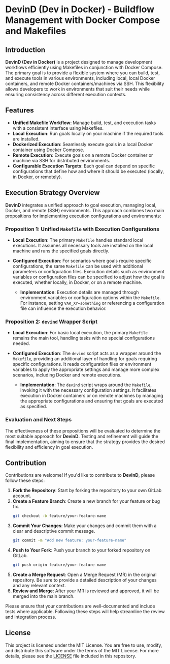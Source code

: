 # DevinD (Dev in Docker) - Buildflow Management with Docker Compose and Makefiles

## Introduction

**DevinD (Dev in Docker)** is a project designed to manage development workflows efficiently using Makefiles in conjunction with Docker Compose. The primary goal is to provide a flexible system where you can build, test, and execute tools in various environments, including local, local Docker containers, and remote Docker containers/machines via SSH. This flexibility allows developers to work in environments that suit their needs while ensuring consistency across different execution contexts.

## Features

- **Unified Makefile Workflow**: Manage build, test, and execution tasks with a consistent interface using Makefiles.
- **Local Execution**: Run goals locally on your machine if the required tools are installed.
- **Dockerized Execution**: Seamlessly execute goals in a local Docker container using Docker Compose.
- **Remote Execution**: Execute goals on a remote Docker container or machine via SSH for distributed environments.
- **Configurable Execution Targets**: Each goal can depend on specific configurations that define how and where it should be executed (locally, in Docker, or remotely). 

## Execution Strategy Overview

**DevinD** integrates a unified approach to goal execution, managing local, Docker, and remote (SSH) environments. This approach combines two main propositions for implementing execution configurations and environments:

### Proposition 1: Unified `Makefile` with Execution Configurations

- **Local Execution**: The primary `Makefile` handles standard local executions. It assumes all necessary tools are installed on the local machine and runs the specified goals directly.

- **Configured Execution**: For scenarios where goals require specific configurations, the same `Makefile` can be used with additional parameters or configuration files. Execution details such as environment variables or configuration files can be specified to adjust how the goal is executed, whether locally, in Docker, or on a remote machine.

  - **Implementation**: Execution details are managed through environment variables or configuration options within the `Makefile`. For instance, setting `VAR_XY=something` or referencing a configuration file can influence the execution behavior.

### Proposition 2: `devind` Wrapper Script

- **Local Execution**: For basic local execution, the primary `Makefile` remains the main tool, handling tasks with no special configurations needed.

- **Configured Execution**: The `devind` script acts as a wrapper around the `Makefile`, providing an additional layer of handling for goals requiring specific configurations. It reads configuration files or environment variables to apply the appropriate settings and manage more complex scenarios, including Docker and remote executions.

  - **Implementation**: The `devind` script wraps around the `Makefile`, invoking it with the necessary configuration settings. It facilitates execution in Docker containers or on remote machines by managing the appropriate configurations and ensuring that goals are executed as specified.

### Evaluation and Next Steps

The effectiveness of these propositions will be evaluated to determine the most suitable approach for **DevinD**. Testing and refinement will guide the final implementation, aiming to ensure that the strategy provides the desired flexibility and efficiency in goal execution.

## Contribution

Contributions are welcome! If you'd like to contribute to **DevinD**, please follow these steps:

1. **Fork the Repository**: Start by forking the repository to your own GitLab account.
2. **Create a Feature Branch**: Create a new branch for your feature or bug fix.
   ```bash
   git checkout -b feature/your-feature-name
   ```
3. **Commit Your Changes**: Make your changes and commit them with a clear and descriptive commit message.
   ```bash
   git commit -m "Add new feature: your-feature-name"
   ```
4. **Push to Your Fork**: Push your branch to your forked repository on GitLab.
   ```bash
   git push origin feature/your-feature-name
   ```
5. **Create a Merge Request**: Open a Merge Request (MR) in the original repository. Be sure to provide a detailed description of your changes and any relevant context.
6. **Review and Merge**: After your MR is reviewed and approved, it will be merged into the main branch.

Please ensure that your contributions are well-documented and include tests where applicable. Following these steps will help streamline the review and integration process.

## License

This project is licensed under the MIT License. You are free to use, modify, and distribute this software under the terms of the MIT License. For more details, please see the [LICENSE](./LICENSE) file included in this repository.
